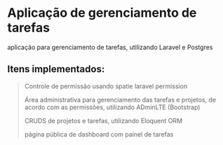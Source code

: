 # Aplicação de gerenciamento de tarefas
<p> aplicação para gerenciamento de tarefas, utilizando Laravel e Postgres</p>

## Itens implementados:


> 
>
> Controle de permissão usando spatie laravel permission
> 
> Área administrativa para gerenciamento das tarefas e projetos, de acordo com as permissões, utilizando ADminLTE (Bootstrap)
> 
>  CRUDS de projetos e tarefas, utilizando Eloquent ORM
>
> página pública de dashboard com painel de tarefas
